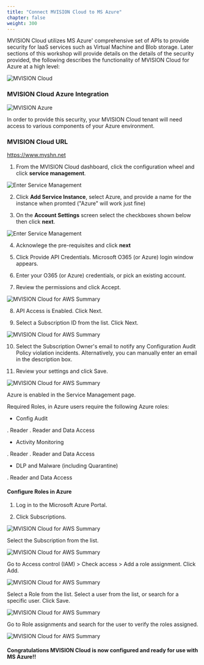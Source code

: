 ```yaml
---
title: "Connect MVISION Cloud to MS Azure"
chapter: false
weight: 300
---
```


MVISION Cloud utilizes MS Azure' comprehensive set of APIs to provide security for IaaS services such as Virtual Machine and Blob storage.  Later sections of this workshop will provide details on the details of the security provided, the following describes the functionality of MVISION Cloud for Azure at a high level:

![MVISION Cloud](/images/mfe/mvcforAWS.png?classes=border,shadow)

### MVISION Cloud Azure Integration ###

![MVISION Azure](/images/mfe/mvc-azure2.png?classes=border,shadow)

In order to provide this security, your MVISION Cloud tenant will need access to various components of your Azure environment. 

### MVISION Cloud URL ###

https://www.myshn.net

1.  From the MVISION Cloud dashboard, click the configuration wheel and click **service management**.

  ![Enter Service Management](/images/mfe/MVC-Azure.png?classes=border,shadow)

2.  Click **Add Service Instance**, select Azure, and provide a name for the instance when promted ("Azure" will work just fine)

3.  On the **Account Settings** screen select the checkboxes shown below then click **next**.

  ![Enter Service Management](/images/mfe/MVC-features.png?classes=border,shadow)

4.  Acknowlege the pre-requisites and click **next**

5.  Click Provide API Credentials. Microsoft O365 (or Azure) login window appears.

6.  Enter your O365 (or Azure) credentials, or pick an existing account.

7.  Review the permissions and click Accept.

 ![MVISION Cloud for AWS Summary](/images/mfe/Azure-permission.png?classes=border,shadow)
 
8.  API Access is Enabled. Click Next.

9.  Select a Subscription ID from the list. Click Next.

 ![MVISION Cloud for AWS Summary](/images/mfe/Azure-sub-ID.png?classes=border,shadow)
 
10. Select the Subscription Owner's email to notify any Configuration Audit Policy violation incidents. Alternatively, you can manually enter an email in the description box.
 
11. Review your settings and click Save.

![MVISION Cloud for AWS Summary](/images/mfe/azure-summary.png?classes=border,shadow)

Azure is enabled in the Service Management page. 

Required Roles, in Azure users require the following Azure roles:

- Config Audit

. Reader
. Reader and Data Access

- Activity Monitoring

. Reader
. Reader and Data Access

- DLP and Malware (including Quarantine)

. Reader and Data Access

#### Configure Roles in Azure

1.  Log in to the Microsoft Azure Portal.

2.  Click Subscriptions.

![MVISION Cloud for AWS Summary](/images/mfe/Azure-roles.png?classes=border,shadow)

 Select the Subscription from the list. 


![MVISION Cloud for AWS Summary](/images/mfe/azure-role.png?classes=border,shadow)


 Go to Access control (IAM) > Check access > Add a role assignment. Click Add.


![MVISION Cloud for AWS Summary](/images/mfe/Azure-IAM.png?classes=border,shadow)


 Select a Role from the list. Select a user from the list, or search for a specific user. Click Save.


![MVISION Cloud for AWS Summary](/images/mfe/Azure-iam2.png?classes=border,shadow)


 Go to Role assignments and search for the user to verify the roles assigned.


![MVISION Cloud for AWS Summary](/images/mfe/Azure-iam3.png?classes=border,shadow)


#### Congratulations MVISION Cloud is now configured and ready for use with MS Azure!!
